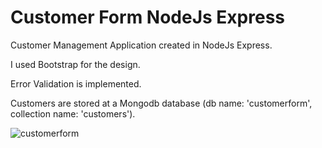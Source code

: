 # Customer Form NodeJs Express

Customer Management Application created in NodeJs Express.

I used Bootstrap for the design.

Error Validation is implemented.

Customers are stored at a Mongodb database (db name: 'customerform', collection name: 'customers').

![customerform](https://user-images.githubusercontent.com/10501925/38419195-c160436e-399f-11e8-97ea-c028326bde9a.jpg)
